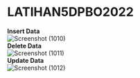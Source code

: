 # LATIHAN5DPBO2022

**Insert Data**
<br>
![Screenshot (1010)](https://user-images.githubusercontent.com/91143712/159258408-4353bf47-844f-4f0e-8a53-e91a5aa063ba.png)
<br>
**Delete Data**
<br>
![Screenshot (1011)](https://user-images.githubusercontent.com/91143712/159258632-ead5d2af-7e16-467d-a940-6d97aa35fe91.png)
<br>
**Update Data**
<br>
![Screenshot (1012)](https://user-images.githubusercontent.com/91143712/159258750-410c9080-6480-4f16-b1fa-3a7cc83c3681.png)
<br>
